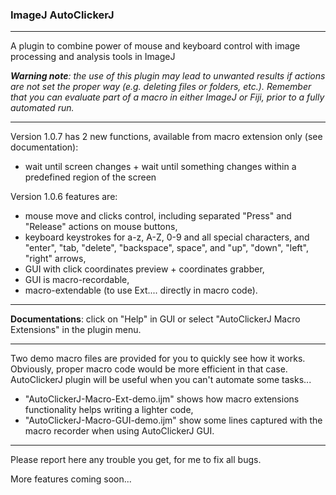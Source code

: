 ### **ImageJ AutoClickerJ**
-------------------------------------------
A plugin to combine power of mouse and keyboard control with image processing and analysis tools in ImageJ

*__Warning note__: the use of this plugin may lead to unwanted results if actions are not set the proper way (e.g. deleting files or folders, etc.).
Remember that you can evaluate part of a macro in either ImageJ or Fiji, prior to a fully automated run.*

-------------------------------------------
Version 1.0.7 has 2 new functions, available from macro extension only (see documentation):
- wait until screen changes + wait until something changes within a predefined region of the screen

Version 1.0.6 features are:
- mouse move and clicks control, including separated "Press" and "Release" actions on mouse buttons,
- keyboard keystrokes for a-z, A-Z, 0-9 and all special characters, and "enter", "tab, "delete", "backspace", space", and "up", "down", "left", "right" arrows,
- GUI with click coordinates preview + coordinates grabber,
- GUI is macro-recordable,
- macro-extendable (to use Ext.<Action>... directly in macro code).

-------------------------------------------
**Documentations**: click on "Help" in GUI or select "AutoClickerJ Macro Extensions" in the plugin menu. 


-------------------------------------------
Two demo macro files are provided for you to quickly see how it works. Obviously, proper macro code would be more efficient in that case. AutoClickerJ plugin will be useful when you can't automate some tasks...
- "AutoClickerJ-Macro-Ext-demo.ijm" shows how macro extensions functionality helps writing a lighter code,
- "AutoClickerJ-Macro-GUI-demo.ijm" show some lines captured with the macro recorder when using AutoClickerJ GUI.


-------------------------------------------
Please report here any trouble you get, for me to fix all bugs.

More features coming soon...
